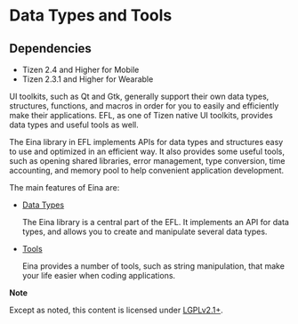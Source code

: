 # Data Types and Tools

## Dependencies

- Tizen 2.4 and Higher for Mobile
- Tizen 2.3.1 and Higher for Wearable

UI toolkits, such as Qt and Gtk, generally support their own data types, structures, functions, and macros in order for you to easily and efficiently make their applications. EFL, as one of Tizen native UI toolkits, provides data types and useful tools as well.

The Eina library in EFL implements APIs for data types and structures easy to use and optimized in an efficient way. It also provides some useful tools, such as opening shared libraries, error management, type conversion, time accounting, and memory pool to help convenient application development.

The main features of Eina are:

- [Data Types](data-types-n.md)

  The Eina library is a central part of the EFL. It implements an API for data types, and allows you to create and manipulate several data types.

- [Tools](tools-n.md)

  Eina provides a number of tools, such as string manipulation, that make your life easier when coding applications.

**Note**

Except as noted, this content is licensed under [LGPLv2.1+](http://opensource.org/licenses/LGPL-2.1).